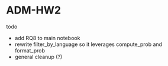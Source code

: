 # ADM-HW2

todo

- add RQ8 to main notebook
- rewrite filter_by_language so it leverages compute_prob and format_prob
- general cleanup (?)
